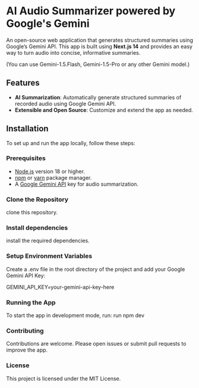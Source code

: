 # AI Audio Summarizer powered by Google's Gemini

An open-source web application that generates structured summaries using Google’s Gemini API. This app is built using **Next.js 14** and provides an easy way to turn audio into concise, informative summaries.

(You can use Gemini-1.5.Flash, Gemini-1.5-Pro or any other Gemini model.)

## Features

- **AI Summarization**: Automatically generate structured summaries of recorded audio using Google Gemini API.
- **Extensible and Open Source**: Customize and extend the app as needed.

## Installation

To set up and run the app locally, follow these steps:

### Prerequisites

- [Node.js](https://nodejs.org/) version 18 or higher.
- [npm](https://www.npmjs.com/) or [yarn](https://yarnpkg.com/) package manager.
- A [Google Gemini API](https://developers.google.com/) key for audio summarization.

### Clone the Repository
clone this repository.

### Install dependencies
install the required dependencies.

### Setup Environment Variables
Create a .env file in the root directory of the project and add your Google Gemini API Key:

GEMINI_API_KEY=your-gemini-api-key-here

### Running the App
To start the app in development mode, run:
run npm dev

### Contributing
Contributions are welcome. Please open issues or submit pull requests to improve the app.

### License
This project is licensed under the MIT License.
